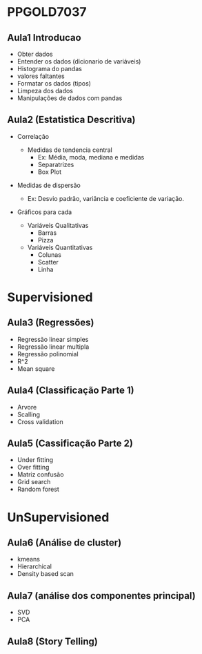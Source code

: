# PPGOLD7037

## Aula1 Introducao
* Obter dados
* Entender os dados (dicionario de variáveis)
* Histograma do pandas
* valores faltantes
* Formatar os dados (tipos)
* Limpeza dos dados
* Manipulações de dados com pandas

## Aula2 (Estatistica Descritiva)
* Correlação
    * Medidas de tendencia central 
        * Ex: Média, moda, mediana e medidas 
        * Separatrizes
        * Box Plot

* Medidas de dispersão
    * Ex: Desvio padrão, variância e  coeficiente de variação.

* Gráficos para cada 
    * Variáveis Qualitativas
        * Barras
        * Pizza
    * Variáveis Quantitativas
        * Colunas
        * Scatter
        * Linha

# Supervisioned

## Aula3 (Regressões)
* Regressão linear simples
* Regressão linear multipla
* Regressão polinomial
* R^2
* Mean square

## Aula4 (Classificação Parte 1)
* Arvore
* Scalling
* Cross validation

## Aula5 (Cassificação Parte 2)
* Under fitting
* Over fitting
* Matriz confusão
* Grid search
* Random forest

# UnSupervisioned

## Aula6 (Análise de cluster)
* kmeans
* Hierarchical
* Density based scan

## Aula7 (análise dos componentes principal)
* SVD
* PCA

## Aula8 (Story Telling)
